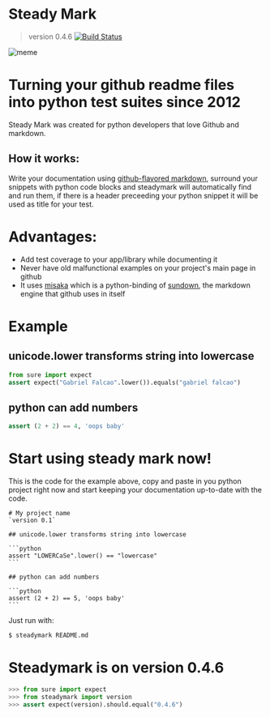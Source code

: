 # Steady Mark
> version 0.4.6
[![Build Status](https://secure.travis-ci.org/gabrielfalcao/steadymark.png?branch=master)](http://travis-ci.org/#!/gabrielfalcao/steadymark)

![meme](http://cdn.memegenerator.net/instances/400x/24908847.jpg)

# Turning your github readme files into python test suites since 2012

Steady Mark was created for python developers that love Github and
markdown.

## How it works:

Write your documentation using [github-flavored markdown](http://github.github.com/github-flavored-markdown/), surround your
snippets with python code blocks and steadymark will automatically
find and run them, if there is a header preceeding your python snippet
it will be used as title for your test.

# Advantages:

* Add test coverage to your app/library while documenting it
* Never have old malfunctional examples on your project's main page in github
* It uses [misaka](http://misaka.61924.nl/) which is a python-binding of [sundown](https://github.com/tanoku/sundown), the markdown engine that github uses in itself

# Example

## unicode.lower transforms string into lowercase

```python
from sure import expect
assert expect("Gabriel Falcao".lower()).equals("gabriel falcao")
```

## python can add numbers

```python
assert (2 + 2) == 4, 'oops baby'
```

# Start using steady mark now!

This is the code for the example above, copy and paste in you python
project right now and start keeping your documentation up-to-date with
the code.

    # My project name
    `version 0.1`

    ## unicode.lower transforms string into lowercase

    ```python
    assert "LOWERCaSe".lower() == "lowercase"
    ```

    ## python can add numbers

    ```python
    assert (2 + 2) == 5, 'oops baby'
    ```

Just run with:

```bash
$ steadymark README.md
```

# Steadymark is on version 0.4.6

```python
>>> from sure import expect
>>> from steadymark import version
>>> assert expect(version).should.equal("0.4.6")
```
